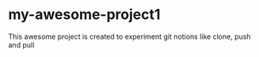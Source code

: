 # my-awesome-project1
This awesome project is created to experiment git notions like clone, push and pull
